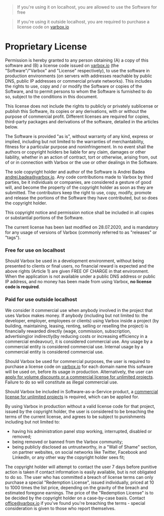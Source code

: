 > If you're using it on localhost, you are allowed to use the Software for free

> If you're using it outside localhost, you are required to purchase a license code on [varbox.io](https://varbox.io/buy) 

# Proprietary License

Permission is hereby granted to any person obtaining (A) a copy of this software and (B) a license code issued on [varbox.io](https://varbox.io) (the "Software"/"Varbox" and "License" respectively), to use the software in production environments (on servers with addresses reachable by public DNS, public IP addresses or commercial private networks). This includes the rights to use, copy and / or modify the Software or copies of the Software, and to permit persons to whom the Software is furnished to do so, subject to the conditions in this document.

This license does not include the rights to publicly or privately sublicense or publish this Software, its copies or any derivations, with or without the purpose of commercial profit. Different licenses are required for copies, third-party packages and derivations of the software, detailed in the articles below.

The Software is provided "as is", without warranty of any kind, express or implied, including but not limited to the warranties of merchantability, fitness for a particular purpose and noninfringement. In no event shall the authors or copyright holders be liable for any claim, damages or other liability, whether in an action of contract, tort or otherwise, arising from, out of or in connection with Varbox or the use or other dealings in the Software.

The sole copyright holder and author of the Software is Andrei Badea [andrei.badea@varbox.io](mailto:andrei.badea@varbox.io). Any code contributions made to Varbox by third parties, be it individuals or companies, are considered a gesture of good will, and become the property of the copyright holder as soon as they are submitted. The contributors keep the right to use, copy, modify, promote and release the portions of the Software they have contributed, but so does the copyright holder.

This copyright notice and permission notice shall be included in all copies or substantial portions of the Software.

The current license has been last modified on 28.07.2020, and is mandatory for any usage of versions of Varbox (commonly referred to as "releases" or "tags").

### Free for use on localhost

Should Varbox be used in a development environment, without being presented to clients or final users, no financial reward is expected and the above rights (Article 1) are given FREE OF CHARGE in that environment. When the application is not available under a public DNS address or public IP address, and no money has been made from using Varbox, **no license code is required**.

### Paid for use outside localhost

We consider it commercial use when anybody involved in the project that uses Varbox makes money. If anybody (including but not limited to: the developer, employer, employees or clients) using Varbox inside a project (by building, maintaining, leasing, renting, selling or reselling the project) is financially rewarded directly (wage, commission, subscription, advertising)or indirectly(by reducing costs or increasing efficiency in a commercial endeavour), it is considered commercial use. Any usage by a commercial entity is considered commercial use. Internal usage by a commercial entity is considered commercial use.

Should Varbox be used for commercial purposes, the user is required to purchase a license code on [varbox.io](https://varbox.io/buy) for each domain name this sofware will be used on, before its usage in production. Alternatively, the user can [apply for volume discounts or a commercial license for unlimited projects](https://varbox.test/discount). Failure to do so will constitute as illegal commercial use.

Should Varbox be included in Software-as-a-Service product, a [commercial license for unlimited projects](https://varbox.test/discount) is required, which can be applied for.

By using Varbox in production without a valid license code for that project, issued by the copyright holder, the user is considered to be breaching the terms of the current license, and agrees to be subject to punishments including but not limited to:
- having his administration panel stop working, interrupted, disabled or removed;
- being removed or banned from the Varbox community;
- being publicly disclosed as untrustworthy, in a "Wall of Shame" section, on partner websites, on social networks like Twitter, Facebook and LinkedIn, or any other way the copyright holder sees fit;

The copyright holder will attempt to contact the user 7 days before punitive action is taken if contact information is easily available, but is not obligated to do so. The user who has committed a breach of license terms can only purchase a special "Redemption License", issued individually, priced at 10 to 1000 times the list price, depending on the gravity of the breach and estimated foregone earnings. The price of the "Redemption License" is to be decided by the copyright holder on a case-by-case basis. Contact [office@varbox.io](mailto:office@varbox.io) if you've found you're breaching the terms - special consideration is given to those who report themselves.
